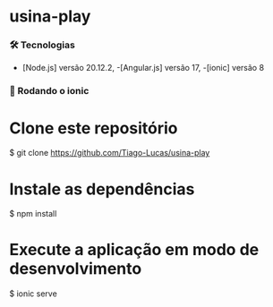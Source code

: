 # usina-play


### 🛠 Tecnologias
- [Node.js] versão 20.12.2,
-[Angular.js] versão 17,
-[ionic] versão 8

### 🎲 Rodando o ionic 
# Clone este repositório
$ git clone <https://github.com/Tiago-Lucas/usina-play>

# Instale as dependências
$ npm install

# Execute a aplicação em modo de desenvolvimento
$ ionic serve 

